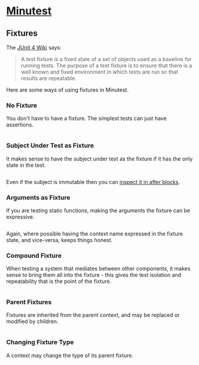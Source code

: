 # [Minutest](README.md)

## Fixtures

The [JUnit 4 Wiki](https://github.com/junit-team/junit4/wiki/test-fixtures) says:

> A test fixture is a fixed state of a set of objects used as a baseline for running tests. The purpose of a test fixture is to ensure that there is a well known and fixed environment in which tests are run so that results are repeatable.

Here are some ways of using fixtures in Minutest.

### No Fixture

You don't have to have a fixture. The simplest tests can just have assertions.

```insert-kotlin core/src/test/kotlin/com/oneeyedmen/minutest/examples/NoFixtureExampleTests.kt
```

### Subject Under Test as Fixture

It makes sense to have the subject under test as the fixture if it has the only state in the test.

```insert-kotlin core/src/test/kotlin/com/oneeyedmen/minutest/examples/SubjectUnderTestFixtureExampleTests.kt
```

Even if the subject is immutable then you can [inspect it in after blocks](immutable-fixtures.md).
 
### Arguments as Fixture

If you are testing static functions, making the arguments the fixture can be expressive. 

```insert-kotlin core/src/test/kotlin/com/oneeyedmen/minutest/examples/ArgumentsAsFixtureExampleTests.kt
```

Again, where possible having the context name expressed in the fixture state, and vice-versa, keeps things honest.

### Compound Fixture

When testing a system that mediates between other components, it makes sense to bring them all into the fixture - this gives the test isolation and repeatability that is the point of the fixture.

```insert-kotlin core/src/test/kotlin/com/oneeyedmen/minutest/examples/CompoundFixtureExampleTests.kt
```

### Parent Fixtures

Fixtures are inherited from the parent context, and may be replaced or modified by children.

```insert-kotlin core/src/test/kotlin/com/oneeyedmen/minutest/examples/ParentFixtureExampleTests.kt
```

### Changing Fixture Type

A context may change the type of its parent fixture.

```insert-kotlin core/src/test/kotlin/com/oneeyedmen/minutest/examples/DerivedContextExampleTests.kt
```


